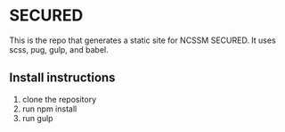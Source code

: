 # SECURED

This is the repo that generates a static site for NCSSM SECURED. It uses scss, pug, gulp, and babel.


## Install instructions
1. clone the repository
2. run npm install
3. run gulp
